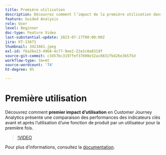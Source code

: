 ```yaml
---
title: Première utilisation
description: Découvrez comment l’impact de la première utilisation dans Customer Journey Analytics présente une comparaison des performances des indicateurs clés avant et après l’utilisation par un utilisateur d’une fonctionnalité de produit pour la première fois.
feature: Guided Analysis
role: User
level: Beginner
doc-type: Feature Video
last-substantial-update: 2023-07-17T00:00:00Z
jira: KT-13671
thumbnail: 3421661.jpeg
exl-id: f6a26a13-4968-4c77-9ee2-22e2c0a8319f
source-git-commit: c3457bc3197fef37890e32ac8831fb426e3b575d
workflow-type: tm+mt
source-wordcount: '74'
ht-degree: 9%

---
```


# Première utilisation

Découvrez comment **premier impact d’utilisation** en Customer Journey Analytics présente une comparaison des performances des indicateurs clés avant et après l’utilisation d’une fonction de produit par un utilisateur pour la première fois.

>[!VIDEO](https://video.tv.adobe.com/v/3423495/?learn=on&captions=fre_fr)

Pour plus dʼinformations, consultez la [documentation](https://experienceleague.adobe.com/docs/analytics-platform/using/guided-analysis/impact/first-use.html?lang=fr).
